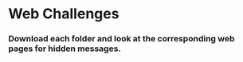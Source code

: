 # Web Challenges

### Download each folder and look at the corresponding web pages for hidden messages.
